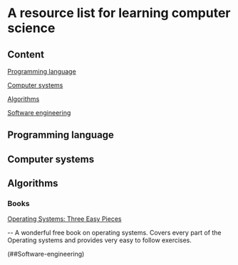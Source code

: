 # A resource list for learning computer science

## Content

[Programming language](#Programming-language)

[Computer systems](#Computer-systems)

[Algorithms](#Algorithms)

[Software engineering](#Software-engineering)

## Programming language

## Computer systems

## Algorithms

### Books

[Operating Systems: Three Easy Pieces](http://pages.cs.wisc.edu/~remzi/OSTEP/)

-- A wonderful free book on operating systems. Covers every part of the Operating
systems and provides very easy to follow exercises.

(##Software-engineering)
